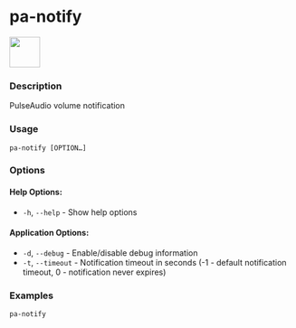# pa-notify

<a href="https://aur.archlinux.org/packages/pa-notify/"><img src="https://raw.githubusercontent.com/themix-project/oomox/master/packaging/download_aur.png" height="54"></a>

### Description
PulseAudio volume notification

### Usage

```
pa-notify [OPTION…]
```

### Options

#### Help Options:
* `-h`, `--help` - Show help options

#### Application Options:
* `-d`, `--debug` - Enable/disable debug information
* `-t`, `--timeout` - Notification timeout in seconds (-1 - default notification timeout, 0 - notification never expires)

### Examples

`pa-notify`
